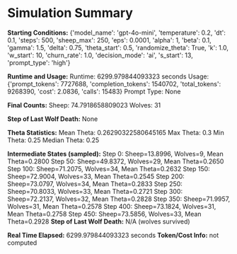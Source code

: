 # Simulation Summary

**Starting Conditions:**
{'model_name': 'gpt-4o-mini', 'temperature': 0.2, 'dt': 0.1, 'steps': 500, 'sheep_max': 250, 'eps': 0.0001, 'alpha': 1, 'beta': 0.1, 'gamma': 1.5, 'delta': 0.75, 'theta_start': 0.5, 'randomize_theta': True, 'k': 1.0, 'w_start': 10, 'churn_rate': 1.0, 'decision_mode': 'ai', 's_start': 13, 'prompt_type': 'high'}

**Runtime and Usage:**
Runtime: 6299.979844093323 seconds
Usage: {'prompt_tokens': 7727688, 'completion_tokens': 1540702, 'total_tokens': 9268390, 'cost': 2.0836, 'calls': 15483}
Prompt Type: None

**Final Counts:**
Sheep: 74.7918658809023
Wolves: 31

**Step of Last Wolf Death:**
None

**Theta Statistics:**
Mean Theta: 0.26290322580645165
Max Theta: 0.3
Min Theta: 0.25
Median Theta: 0.25

**Intermediate States (sampled):**
Step 0: Sheep=13.8996, Wolves=9, Mean Theta=0.2800
Step 50: Sheep=49.8372, Wolves=29, Mean Theta=0.2650
Step 100: Sheep=71.2075, Wolves=34, Mean Theta=0.2632
Step 150: Sheep=72.9004, Wolves=33, Mean Theta=0.2545
Step 200: Sheep=73.0797, Wolves=34, Mean Theta=0.2833
Step 250: Sheep=70.8033, Wolves=33, Mean Theta=0.2721
Step 300: Sheep=72.2137, Wolves=32, Mean Theta=0.2828
Step 350: Sheep=71.9957, Wolves=31, Mean Theta=0.2578
Step 400: Sheep=73.1824, Wolves=31, Mean Theta=0.2758
Step 450: Sheep=73.5856, Wolves=33, Mean Theta=0.2928
**Step of Last Wolf Death:** N/A (wolves survived)

**Real Time Elapsed:** 6299.979844093323 seconds
**Token/Cost Info:** not computed